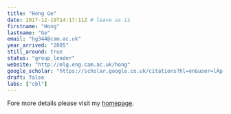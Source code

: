 ```yaml
---
title: "Hong Ge"
date: 2017-12-19T14:17:11Z # leave as is
firstname: "Hong"
lastname: "Ge"
email: "hg344@cam.ac.uk"
year_arrived: "2005"
still_around: true
status: "group_leader"
website: "http://mlg.eng.cam.ac.uk/hong"
google_scholar: "https://scholar.google.co.uk/citations?hl=en&user=lAp-1WEAAAAJ"
draft: false
labs: ["cbl"]
---
```


Fore more details please visit my [homepage](http://mlg.eng.cam.ac.uk/hong). 
